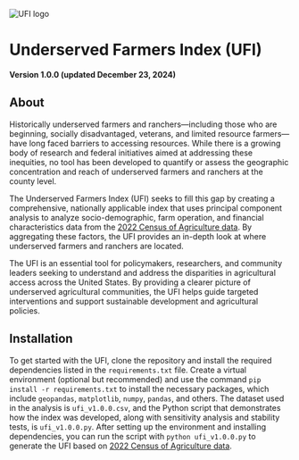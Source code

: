 ![UFI logo](https://static.wixstatic.com/media/e8d0f3_4c2f029650d14abaa8576961ef13e985~mv2.png/v1/fill/w_167,h_167,al_c,q_85,usm_0.66_1.00_0.01,enc_avif,quality_auto/UFI%20logo.png) 

# Underserved Farmers Index (UFI)
**Version 1.0.0 (updated December 23, 2024)**

## About

Historically underserved farmers and ranchers—including those who are beginning, socially disadvantaged, veterans, and limited resource farmers—have long faced barriers to accessing resources. While there is a growing body of research and federal initiatives aimed at addressing these inequities, no tool has been developed to quantify or assess the geographic concentration and reach of underserved farmers and ranchers at the county level.

The Underserved Farmers Index (UFI) seeks to fill this gap by creating a comprehensive, nationally applicable index that uses principal component analysis to analyze socio-demographic, farm operation, and financial characteristics data from the [2022 Census of Agriculture data]([url](https://quickstats.nass.usda.gov)). By aggregating these factors, the UFI provides an in-depth look at where underserved farmers and ranchers are located.

The UFI is an essential tool for policymakers, researchers, and community leaders seeking to understand and address the disparities in agricultural access across the United States. By providing a clearer picture of underserved agricultural communities, the UFI helps guide targeted interventions and support sustainable development and agricultural policies.

## Installation

To get started with the UFI, clone the repository and install the required dependencies listed in the ``requirements.txt`` file. Create a virtual environment (optional but recommended) and use the command ``pip install -r requirements.txt`` to install the necessary packages, which include ``geopandas``, ``matplotlib``, ``numpy``, ``pandas``, and others. The dataset used in the analysis is ``ufi_v1.0.0.csv``, and the Python script that demonstrates how the index was developed, along with sensitivity analysis and stability tests, is ``ufi_v1.0.0.py``. After setting up the environment and installing dependencies, you can run the script with ``python ufi_v1.0.0.py`` to generate the UFI based on [2022 Census of Agriculture data](https://quickstats.nass.usda.gov).
